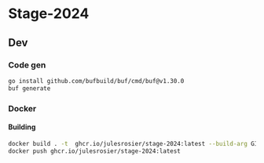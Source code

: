 # Stage-2024

## Dev

### Code gen

```sh
go install github.com/bufbuild/buf/cmd/buf@v1.30.0
buf generate
```

### Docker

#### Building

```sh
docker build . -t  ghcr.io/julesrosier/stage-2024:latest --build-arg GIT_COMMIT=$(git log -1 --format=%h)
docker push ghcr.io/julesrosier/stage-2024:latest
```
